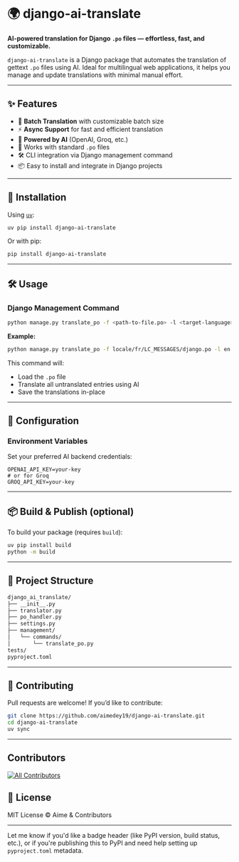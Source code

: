# 🌍 django-ai-translate

**AI-powered translation for Django `.po` files — effortless, fast, and customizable.**

`django-ai-translate` is a Django package that automates the translation of gettext `.po` files using AI. Ideal for multilingual web applications, it helps you manage and update translations with minimal manual effort.

---

## ✨ Features

* 🔁 **Batch Translation** with customizable batch size
* ⚡️ **Async Support** for fast and efficient translation
* 🧠 **Powered by AI** (OpenAI, Groq, etc.)
* 📁 Works with standard `.po` files
* 🛠️ CLI integration via Django management command
* 📦 Easy to install and integrate in Django projects

---

## 🚀 Installation

Using [`uv`](https://github.com/astral-sh/uv):

```bash
uv pip install django-ai-translate
```

Or with pip:

```bash
pip install django-ai-translate
```

---

## 🛠️ Usage

### Django Management Command

```bash
python manage.py translate_po -f <path-to-file.po> -l <target-language> -bs [--batch-size 100]
```

**Example:**

```bash
python manage.py translate_po -f locale/fr/LC_MESSAGES/django.po -l en -bs 100
```

This command will:

* Load the `.po` file
* Translate all untranslated entries using AI
* Save the translations in-place


---

## 🧩 Configuration

### Environment Variables

Set your preferred AI backend credentials:

```env
OPENAI_API_KEY=your-key
# or for Groq
GROQ_API_KEY=your-key
```

---

## 📦 Build & Publish (optional)

To build your package (requires `build`):

```bash
uv pip install build
python -m build
```

---

## 📁 Project Structure

```bash
django_ai_translate/
├── __init__.py
├── translator.py
├── po_handler.py
├── settings.py
├── management/
│   └── commands/
│       └── translate_po.py
tests/
pyproject.toml
```

---

## 🙌 Contributing

Pull requests are welcome! If you’d like to contribute:

```bash
git clone https://github.com/aimedey19/django-ai-translate.git
cd django-ai-translate
uv sync
```

---

## Contributors
<!-- ALL-CONTRIBUTORS-BADGE:START - Do not remove or modify this section -->
[![All Contributors](https://img.shields.io/badge/all_contributors-1-orange.svg?style=flat-square)](#contributors-)
<!-- ALL-CONTRIBUTORS-BADGE:END -->

## 📄 License

MIT License © Aime & Contributors

---

Let me know if you'd like a badge header (like PyPI version, build status, etc.), or if you're publishing this to PyPI and need help setting up `pyproject.toml` metadata.
